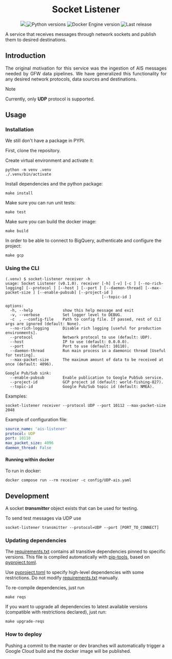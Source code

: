 <h1 align="center" style="border-bottom: none;"> Socket Listener </h1>

<p align="center">
  <a href="https://codecov.io/gh/GlobalFishingWatch/ais-listener" > 
    <img src="https://codecov.io/gh/GlobalFishingWatch/ais-listener/branch/dev/graph/badge.svg?token=VrsRdRuei9"/> 
  </a>
  <a>
    <img alt="Python versions" src="https://img.shields.io/badge/python-3.9%20%7C%203.10%20%7C%203.11%20%7C%203.12-blue">
  </a>
  <a>
    <img alt="Docker Engine version" src="https://img.shields.io/badge/DockerEngine-v27-yellow">
  </a>
  <a>
    <img alt="Last release" src="https://img.shields.io/github/v/release/GlobalFishingWatch/ais-listener">
  </a>
</p>

A service that receives messages through network sockets and publish them to desired destinations.

[pip-tools]: https://pip-tools.readthedocs.io/en/stable/
[pyproject.toml]: pyproject.toml
[requirements.txt]: requirements.txt
[sample/sources.yaml]: sample/sources.yaml
[sample/nmea.txt]: sample/nmea.txt

## Introduction

<div align="justify">

The original motivation for this service
was the ingestion of AIS messages needed by GFW data pipelines.
We have generalized this functionality for any desired network protocols,
data sources and destinations.

</div>

> [!NOTE]
> Currently, only **UDP** protocol is supported.

## Usage

### Installation

We still don't have a package in PYPI.

First, clone the repository.

Create virtual environment and activate it:
```shell
python -m venv .venv
./.venv/bin/activate
```
Install dependencies and the python package:
```shell
make install
```
Make sure you can run unit tests:
```shell
make test
```
Make sure you can build the docker image:
```shell
make build
```
In order to be able to connect to BigQuery, authenticate and configure the project:
```shell
make gcp
```

### Using the CLI

```shell
(.venv) $ socket-listener receiver -h
usage: Socket Listener (v0.1.0). receiver [-h] [-v] [-c ] [--no-rich-logging] [--protocol ] [--host ] [--port ] [--daemon-thread] [--max-packet-size ] [--enable-pubsub] [--project-id ]
                                          [--topic-id ]

options:
  -h, --help             show this help message and exit
  -v, --verbose          Set logger level to DEBUG.
  -c  , --config-file    Path to config file. If passed, rest of CLI args are ignored (default: None).
  --no-rich-logging      Disable rich logging [useful for production environments].
  --protocol             Network protocol to use (default: UDP).
  --host                 IP to use (default: 0.0.0.0).
  --port                 Port to use (default: 10110).
  --daemon-thread        Run main process in a daemonic thread [Useful for testing].
  --max-packet-size      The maximum amount of data to be received at once (default: 4096).

Google Pub/Sub sink:
  --enable-pubsub        Enable publication to Google PubSub service.
  --project-id           GCP project id (default: world-fishing-827).
  --topic-id             Google Pub/Sub topic id (default: NMEA).
```

Examples:
```shell
socket-listener receiver --protocol UDP --port 10112 --max-packet-size 2048
```

Example of configuration file:
```yaml
source_name: 'ais-listener'
protocol: UDP
port: 10110
max_packet_size: 4096
daemon_thread: False
```

#### Running within docker

To run in docker:
```shell
docker compose run --rm receiver -c config/UDP-ais.yaml
```

## Development

A socket _**transmitter**_ object exists that can be used for testing.

To send test messages via UDP use
```shell
socket-listener transmitter --protocol=UDP --port [PORT_TO_CONNECT]
```

### Updating dependencies

The [requirements.txt] contains all transitive dependencies pinned to specific versions.
This file is compiled automatically with [pip-tools], based on [pyproject.toml].

Use [pyproject.toml] to specify high-level dependencies with some restrictions.
Do not modify [requirements.txt] manually.

To re-compile dependencies, just run
```shell
make reqs
```

If you want to upgrade all dependencies to latest available versions
(compatible with restrictions declared), just run:
```shell
make upgrade-reqs
```

### How to deploy

Pushing a commit to the master or dev branches
will automatically trigger a Google Cloud build and the docker image will be published.
